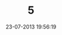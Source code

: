 ---
layout: post
title:  "5"
date: 23-07-2013 19:56:19
categories: jekyll update
language: 'en'
image: 005.png
---
